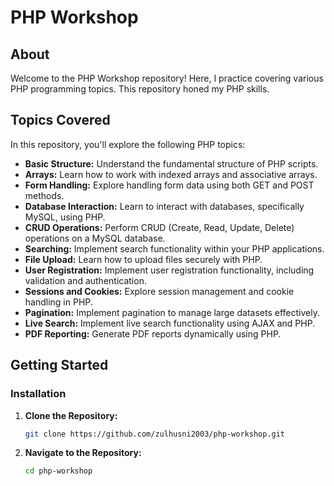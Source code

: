 # PHP Workshop

## About

Welcome to the PHP Workshop repository! Here, I practice covering various PHP programming topics. This repository honed my PHP skills.

## Topics Covered

In this repository, you'll explore the following PHP topics:

- **Basic Structure:** Understand the fundamental structure of PHP scripts.
- **Arrays:** Learn how to work with indexed arrays and associative arrays.
- **Form Handling:** Explore handling form data using both GET and POST methods.
- **Database Interaction:** Learn to interact with databases, specifically MySQL, using PHP.
- **CRUD Operations:** Perform CRUD (Create, Read, Update, Delete) operations on a MySQL database.
- **Searching:** Implement search functionality within your PHP applications.
- **File Upload:** Learn how to upload files securely with PHP.
- **User Registration:** Implement user registration functionality, including validation and authentication.
- **Sessions and Cookies:** Explore session management and cookie handling in PHP.
- **Pagination:** Implement pagination to manage large datasets effectively.
- **Live Search:** Implement live search functionality using AJAX and PHP.
- **PDF Reporting:** Generate PDF reports dynamically using PHP.

## Getting Started

### Installation 

1. **Clone the Repository:**

   ```bash
   git clone https://github.com/zulhusni2003/php-workshop.git
   ```
2. **Navigate to the Repository:**
   ```bash
   cd php-workshop
   ```
   
